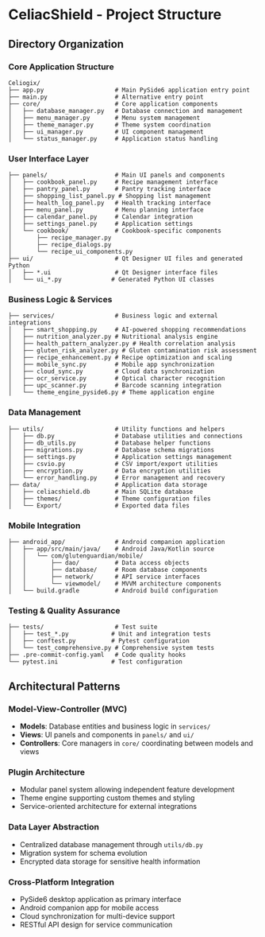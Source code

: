 # CeliacShield - Project Structure

## Directory Organization

### Core Application Structure
```
Celiogix/
├── app.py                    # Main PySide6 application entry point
├── main.py                   # Alternative entry point
├── core/                     # Core application components
│   ├── database_manager.py   # Database connection and management
│   ├── menu_manager.py       # Menu system management
│   ├── theme_manager.py      # Theme system coordination
│   ├── ui_manager.py         # UI component management
│   └── status_manager.py     # Application status handling
```

### User Interface Layer
```
├── panels/                   # Main UI panels and components
│   ├── cookbook_panel.py     # Recipe management interface
│   ├── pantry_panel.py       # Pantry tracking interface
│   ├── shopping_list_panel.py # Shopping list management
│   ├── health_log_panel.py   # Health tracking interface
│   ├── menu_panel.py         # Menu planning interface
│   ├── calendar_panel.py     # Calendar integration
│   ├── settings_panel.py     # Application settings
│   └── cookbook/             # Cookbook-specific components
│       ├── recipe_manager.py
│       ├── recipe_dialogs.py
│       └── recipe_ui_components.py
├── ui/                       # Qt Designer UI files and generated Python
│   ├── *.ui                  # Qt Designer interface files
│   └── ui_*.py              # Generated Python UI classes
```

### Business Logic & Services
```
├── services/                 # Business logic and external integrations
│   ├── smart_shopping.py     # AI-powered shopping recommendations
│   ├── nutrition_analyzer.py # Nutritional analysis engine
│   ├── health_pattern_analyzer.py # Health correlation analysis
│   ├── gluten_risk_analyzer.py # Gluten contamination risk assessment
│   ├── recipe_enhancement.py # Recipe optimization and scaling
│   ├── mobile_sync.py        # Mobile app synchronization
│   ├── cloud_sync.py         # Cloud data synchronization
│   ├── ocr_service.py        # Optical character recognition
│   ├── upc_scanner.py        # Barcode scanning integration
│   └── theme_engine_pyside6.py # Theme application engine
```

### Data Management
```
├── utils/                    # Utility functions and helpers
│   ├── db.py                 # Database utilities and connections
│   ├── db_utils.py           # Database helper functions
│   ├── migrations.py         # Database schema migrations
│   ├── settings.py           # Application settings management
│   ├── csvio.py              # CSV import/export utilities
│   ├── encryption.py         # Data encryption utilities
│   └── error_handling.py     # Error management and recovery
├── data/                     # Application data storage
│   ├── celiacshield.db       # Main SQLite database
│   ├── themes/               # Theme configuration files
│   └── Export/               # Exported data files
```

### Mobile Integration
```
├── android_app/              # Android companion application
│   ├── app/src/main/java/    # Android Java/Kotlin source
│   │   └── com/glutenguardian/mobile/
│   │       ├── dao/          # Data access objects
│   │       ├── database/     # Room database components
│   │       ├── network/      # API service interfaces
│   │       └── viewmodel/    # MVVM architecture components
│   └── build.gradle          # Android build configuration
```

### Testing & Quality Assurance
```
├── tests/                    # Test suite
│   ├── test_*.py            # Unit and integration tests
│   ├── conftest.py          # Pytest configuration
│   └── test_comprehensive.py # Comprehensive system tests
├── .pre-commit-config.yaml   # Code quality hooks
└── pytest.ini               # Test configuration
```

## Architectural Patterns

### Model-View-Controller (MVC)
- **Models**: Database entities and business logic in `services/`
- **Views**: UI panels and components in `panels/` and `ui/`
- **Controllers**: Core managers in `core/` coordinating between models and views

### Plugin Architecture
- Modular panel system allowing independent feature development
- Theme engine supporting custom themes and styling
- Service-oriented architecture for external integrations

### Data Layer Abstraction
- Centralized database management through `utils/db.py`
- Migration system for schema evolution
- Encrypted data storage for sensitive health information

### Cross-Platform Integration
- PySide6 desktop application as primary interface
- Android companion app for mobile access
- Cloud synchronization for multi-device support
- RESTful API design for service communication